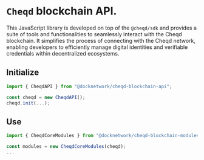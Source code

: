# `Cheqd` blockchain API.

This JavaScript library is developed on top of the `@cheqd/sdk` and provides a suite of tools and functionalities to seamlessly interact with the Cheqd blockchain.
It simplifies the process of connecting with the Cheqd network, enabling developers to efficiently manage digital identities and verifiable credentials within decentralized ecosystems.

## Initialize

```javascript
import { CheqdAPI } from "@docknetwork/cheqd-blockchain-api";

const cheqd = new CheqdAPI();
cheqd.init(...);
```

## Use

```javascript
import { CheqdCoreModules } from "@docknetwork/cheqd-blockchain-modules";

const modules = new CheqdCoreModules(cheqd);
...
```
